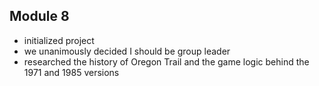 ## Module 8
- initialized project
- we unanimously decided I should be group leader
- researched the history of Oregon Trail and the game logic behind the 1971 and 1985 versions
